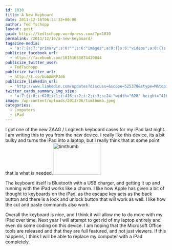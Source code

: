```yaml
---
id: 1030
title: A New Keyboard
date: 2011-12-16T06:34:33+00:00
author: Ted Tschopp
layout: post
guid: https://tedtschopp.wordpress.com/?p=1030
permalink: /2011/12/16/a-new-keyboard/
tagazine-media:
  - 'a:7:{s:7:"primary";s:0:"";s:6:"images";a:0:{}s:6:"videos";a:0:{}s:11:"image_count";s:1:"0";s:6:"author";s:8:"13062753";s:7:"blog_id";s:8:"13665242";s:9:"mod_stamp";s:19:"2011-12-16 14:34:33";}'
publicize_facebook_url:
  - https://facebook.com/10151653874420044
publicize_twitter_user:
  - TedTschopp
publicize_twitter_url:
  - http://t.co/bubAmRPJd6
publicize_linkedin_url:
  - 'http://www.linkedin.com/updates?discuss=&scope=525370&stype=M&topic=5802804302791577600&type=U&a=15bm'
twitter_cards_summary_img_size:
  - 'a:7:{i:0;i:628;i:1;i:416;i:2;i:2;i:3;s:24:"width="628" height="416"";s:4:"bits";i:8;s:8:"channels";i:3;s:4:"mime";s:10:"image/jpeg";}'
image: /wp-content/uploads/2013/06/timthumb.jpeg
categories:
  - Computers
  - iPad
---
```

I got one of the new ZAAG / Logitech keyboard cases for my iPad last night. I am writing this to you from the new device. I really like this device, its a bit bulky and turns the iPad into a laptop, but I really think that at some point that is what is needed.[<img class="alignright size-thumbnail wp-image-1127" alt="timthumb" src="http://localhost:8888/Wordpress/wp-content/uploads/2013/06/timthumb.jpeg?w=150" width="150" height="99" srcset="http://localhost:8888/Wordpress/wp-content/uploads/2013/06/timthumb.jpeg 628w, http://localhost:8888/Wordpress/wp-content/uploads/2013/06/timthumb-300x199.jpeg 300w" sizes="(max-width: 150px) 100vw, 150px" />](http://localhost:8888/Wordpress/wp-content/uploads/2013/06/timthumb.jpeg)

The keyboard itself is Bluetooth with a USB charger, and getting it up and running with the iPad works like a charm. I like how Apple has given a bit of thought to keyboards on the iPad, as the escape key acts as the back button and there is a lock and unlock button that will work as well. I like how the cut and paste commands also work.

Overall the keyboard is nice, and I think it will allow me to do more with my iPad over time. Next year I will attempt to get rid of my laptop entirely and even do some coding on this device. I am hoping that the Microsoft Office tools are released and that they are full featured, and not just viewers. If this happens, I think I will be able to replace my computer with a iPad completely.